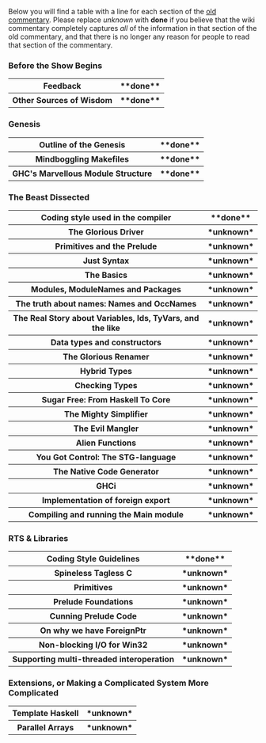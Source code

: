 
Below you will find a table with a line for each section of the [ old commentary](http://darcs.haskell.org/ghc/docs/comm/).  Please replace *unknown* with **done** if you believe
that the wiki commentary completely captures *all* of the information in
that section of the old commentary, and that there is no longer any reason for people to read that section of the commentary.

### Before the Show Begins

<table><tr><th>Feedback</th>
<th>**done**</th></tr>
<tr><th>Other Sources of Wisdom</th>
<th>**done**</th></tr></table>

### Genesis

<table><tr><th>Outline of the Genesis</th>
<th>**done**</th></tr>
<tr><th>Mindboggling Makefiles</th>
<th>**done**</th></tr>
<tr><th>GHC's Marvellous Module Structure</th>
<th>**done**</th></tr></table>

### The Beast Dissected

<table><tr><th>Coding style used in the compiler</th>
<th>**done**</th></tr>
<tr><th>The Glorious Driver</th>
<th>*unknown*</th></tr>
<tr><th>Primitives and the Prelude</th>
<th>*unknown*</th></tr>
<tr><th>Just Syntax</th>
<th>*unknown*</th></tr>
<tr><th>The Basics</th>
<th>*unknown*</th></tr>
<tr><th>Modules, ModuleNames and Packages</th>
<th>*unknown*</th></tr>
<tr><th>The truth about names: Names and OccNames</th>
<th>*unknown*</th></tr>
<tr><th>The Real Story about Variables, Ids, TyVars, and the like</th>
<th>*unknown*</th></tr>
<tr><th>Data types and constructors</th>
<th>*unknown*</th></tr>
<tr><th>The Glorious Renamer</th>
<th>*unknown*</th></tr>
<tr><th>Hybrid Types</th>
<th>*unknown*</th></tr>
<tr><th>Checking Types</th>
<th>*unknown*</th></tr>
<tr><th>Sugar Free: From Haskell To Core</th>
<th>*unknown*</th></tr>
<tr><th>The Mighty Simplifier</th>
<th>*unknown*</th></tr>
<tr><th>The Evil Mangler</th>
<th>*unknown*</th></tr>
<tr><th>Alien Functions</th>
<th>*unknown*</th></tr>
<tr><th>You Got Control: The STG-language</th>
<th>*unknown*</th></tr>
<tr><th>The Native Code Generator</th>
<th>*unknown*</th></tr>
<tr><th>GHCi</th>
<th>*unknown*</th></tr>
<tr><th>Implementation of foreign export</th>
<th>*unknown*</th></tr>
<tr><th>Compiling and running the Main module</th>
<th>*unknown*</th></tr></table>

### RTS & Libraries

<table><tr><th>Coding Style Guidelines</th>
<th>**done**</th></tr>
<tr><th>Spineless Tagless C</th>
<th>*unknown*</th></tr>
<tr><th>Primitives</th>
<th>*unknown*</th></tr>
<tr><th>Prelude Foundations</th>
<th>*unknown*</th></tr>
<tr><th>Cunning Prelude Code</th>
<th>*unknown*</th></tr>
<tr><th>On why we have ForeignPtr</th>
<th>*unknown*</th></tr>
<tr><th>Non-blocking I/O for Win32</th>
<th>*unknown*</th></tr>
<tr><th>Supporting multi-threaded interoperation</th>
<th>*unknown*</th></tr></table>

### Extensions, or Making a Complicated System More Complicated

<table><tr><th>Template Haskell</th>
<th>*unknown*</th></tr>
<tr><th>Parallel Arrays</th>
<th>*unknown*</th></tr></table>
